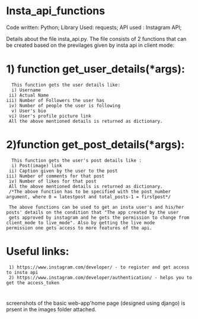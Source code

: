 # Insta_api_functions

Code written: Python; 
Library Used: requests; 
API used    : Instagram API; 

Details about the file insta_api.py.
      The file consists of 2 functions that can be created based on the previlages given by insta api in client mode:
# 1) function get_user_details(*args):
      This function gets the user details like:
      i) Username
     ii) Actual Name
    iii) Number of Followers the user has
     iv) Number of people the user is following
      v) User's bio
     vi) User's profile picture link
     All the above mentioned details is returned as dictionary.
     
# 2)function get_post_details(*args):
      This function gets the user's post details like :
      i) Post(image) link
     ii) Caption given by the user to the post
    iii) Number of comments for that post
     iv) Number of likes for that post
     All the above mentioned details is returned as dictionary.
     /*The above function has to be specified with the post_number argument, where 0 = latestpost and total_posts-1 = firstpost*/
     
     The above functions can be used to get an insta user's and his/her posts' details on the condition that "The app created by the user 
     gets approved by instagram and he gets the permission to change from client_mode to live_mode". Also by getting the live mode              permission one gets access to more features of the api.
     
   # Useful links:
     1) https://www.instagram.com/developer/ - to register and get access to insta api
     2) https://www.instagram.com/developer/authentication/ - helps you to get the access_token
     
   # 
   screenshots of the basic web-app'home page (designed using django) is prsent in the images folder attached.
     
     
      
     
